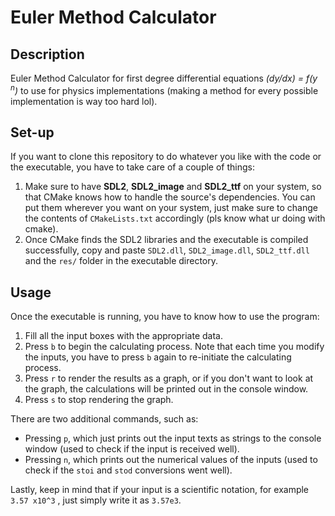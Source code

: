 # Euler Method Calculator

## Description
Euler Method Calculator for first degree differential equations _(dy/dx) = f(y <sup>n</sup>)_ to use for physics implementations (making a method for every possible implementation is way too hard lol).

## Set-up
If you want to clone this repository to do whatever you like with the code or the executable, you have to take care of a couple of things:
1. Make sure to have **SDL2**, **SDL2_image** and **SDL2_ttf** on your system, so that CMake knows how to handle the source's dependencies. You can put them wherever you want on your system, just make sure to change the contents of `CMakeLists.txt` accordingly (pls know what ur doing with cmake).
2. Once CMake finds the SDL2 libraries and the executable is compiled successfully, copy and paste `SDL2.dll`, `SDL2_image.dll`, `SDL2_ttf.dll` and the `res/` folder in the executable directory.

## Usage
Once the executable is running, you have to know how to use the program:
1. Fill all the input boxes with the appropriate data.
2. Press `b` to begin the calculating process. Note that each time you modify the inputs, you have to press `b` again to re-initiate the calculating process.
3. Press `r` to render the results as a graph, or if you don't want to look at the graph, the calculations will be printed out in the console window.
4. Press `s` to stop rendering the graph.

There are two additional commands, such as:
+ Pressing `p`, which just prints out the input texts as strings to the console window (used to check if the input is received well).
+ Pressing `n`, which prints out the numerical values of the inputs (used to check if the `stoi` and `stod` conversions went well).

Lastly, keep in mind that if your input is a scientific notation, for example ` 3.57 x10^3 ` , just simply write it as `3.57e3`.

